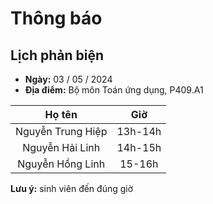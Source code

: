 # Thông báo
## Lịch phản biện
* **Ngày:** 03 / 05 / 2024
* **Địa điểm:** Bộ môn Toán ứng dụng, P409.A1

| Họ tên | Giờ |
|:-:|:-:|
| Nguyễn Trung Hiệp | 13h-14h |
| Nguyễn Hải Linh | 14h-15h |
| Nguyễn Hồng Linh | 15-16h |

**Lưu ý:** sinh viên đến đúng giờ

